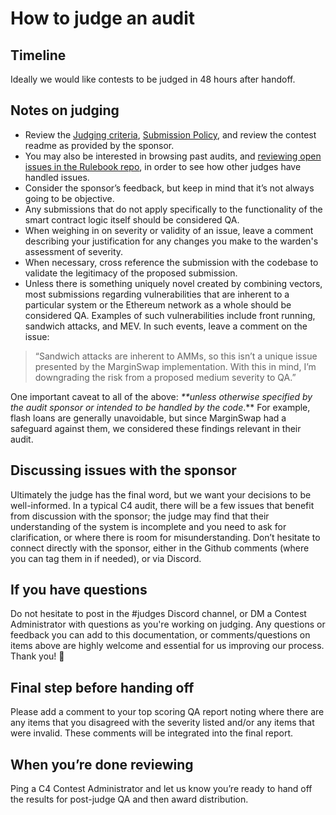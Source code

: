 # How to judge an audit

## Timeline
Ideally we would like contests to be judged in 48 hours after handoff.

## Notes on judging

* Review the [Judging criteria](https://docs.code4rena.com/roles/wardens/judging-criteria), [Submission Policy](../wardens/submission-policy.md), and review the contest readme as provided by the sponsor.
* You may also be interested in browsing past audits, and [reviewing open issues in the Rulebook repo](https://github.com/code-423n4/rulebook/issues), in order to see how other judges have handled issues.
* Consider the sponsor’s feedback, but keep in mind that it’s not always going to be objective.
* Any submissions that do not apply specifically to the functionality of the smart contract logic itself should be considered QA.
* When weighing in on severity or validity of an issue, leave a comment describing your justification for any changes you make to the warden's assessment of severity.
* When necessary, cross reference the submission with the codebase to validate the legitimacy of the proposed submission.
* Unless there is something uniquely novel created by combining vectors, most submissions regarding vulnerabilities that are inherent to a particular system or the Ethereum network as a whole should be considered QA. Examples of such vulnerabilities include front running, sandwich attacks, and MEV. In such events, leave a comment on the issue:

> “Sandwich attacks are inherent to AMMs, so this isn’t a unique issue presented by the MarginSwap implementation. With this in mind, I’m downgrading the risk from a proposed medium severity to QA.”

One important caveat to all of the above: _**unless otherwise specified by the audit sponsor or intended to be handled by the code_.** For example, flash loans are generally unavoidable, but since MarginSwap had a safeguard against them, we considered these findings relevant in their audit.

## Discussing issues with the sponsor

Ultimately the judge has the final word, but we want your decisions to be well-informed.  In a typical C4 audit, there will be a few issues that benefit from discussion with the sponsor; the judge may find that their understanding of the system is incomplete and you need to ask for clarification, or where there is room for misunderstanding. Don’t hesitate to connect directly with the sponsor, either in the Github comments (where you can tag them in if needed), or via Discord.

## If you have questions

Do not hesitate to post in the #judges Discord channel, or DM a Contest Administrator with questions as you're working on judging. Any questions or feedback you can add to this documentation, or comments/questions on items above are highly welcome and essential for us improving our process. Thank you! 🙏

## Final step before handing off

Please add a comment to your top scoring QA report noting where there are any items that you disagreed with the severity listed and/or any items that were invalid. These comments will be integrated into the final report.

## When you’re done reviewing

Ping a C4 Contest Administrator and let us know you’re ready to hand off the results for post-judge QA and then award distribution.

